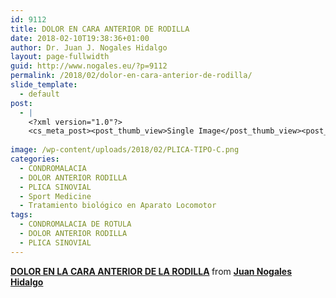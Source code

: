 ```yaml
---
id: 9112
title: DOLOR EN CARA ANTERIOR DE RODILLA
date: 2018-02-10T19:38:36+01:00
author: Dr. Juan J. Nogales Hidalgo
layout: page-fullwidth
guid: http://www.nogales.eu/?p=9112
permalink: /2018/02/dolor-en-cara-anterior-de-rodilla/
slide_template:
  - default
post:
  - |
    <?xml version="1.0"?>
    <cs_meta_post><post_thumb_view>Single Image</post_thumb_view><post_featured_image_as_thumbnail/><post_thumb_audio/><post_thumb_video/><post_thumb_slider/><post_thumb_slider_type/><inside_post_thumb_view>Single Image</inside_post_thumb_view><inside_post_featured_image_as_thumbnail/><inside_post_thumb_audio/><inside_post_thumb_video/><inside_post_thumb_slider/><inside_post_thumb_slider_type/><post_social_sharing>on</post_social_sharing><post_author_info_show>on</post_author_info_show><post_tags_show>on</post_tags_show><post_attachment_show>on</post_attachment_show><page_title/><page_sub_title/><page_subheader_color/><page_subheader_font_color/><header_banner_style>default_header</header_banner_style><header_banner_image/><header_banner_flex_slider>blog</header_banner_flex_slider><custom_slider_id/><sidebar_layout><cs_layout/></sidebar_layout></cs_meta_post>
    
image: /wp-content/uploads/2018/02/PLICA-TIPO-C.png
categories:
  - CONDROMALACIA
  - DOLOR ANTERIOR RODILLA
  - PLICA SINOVIAL
  - Sport Medicine
  - Tratamiento biológico en Aparato Locomotor
tags:
  - CONDROMALACIA DE ROTULA
  - DOLOR ANTERIOR RODILLA
  - PLICA SINOVIAL
---
```

<div style="margin-bottom: 5px;">
  <strong> <a title="DOLOR EN LA CARA ANTERIOR DE LA RODILLA" href="//www.slideshare.net/JuanNogalesHidalgo/dolor-en-la-cara-anterior-de-la-rodilla" target="_blank">DOLOR EN LA CARA ANTERIOR DE LA RODILLA</a> </strong> from <strong><a href="https://www.slideshare.net/JuanNogalesHidalgo" target="_blank">Juan Nogales Hidalgo</a></strong>
</div>